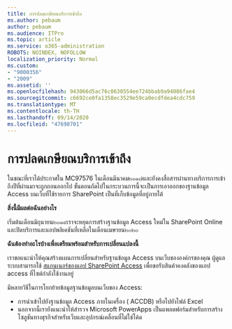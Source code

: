 ```yaml
---
title: การปลดเกษียณบริการเข้าถึง
ms.author: pebaum
author: pebaum
ms.audience: ITPro
ms.topic: article
ms.service: o365-administration
ROBOTS: NOINDEX, NOFOLLOW
localization_priority: Normal
ms.custom:
- "9000356"
- "2009"
ms.assetid: ''
ms.openlocfilehash: 943066d5ac76c0630554ee724bbab9a94086fae4
ms.sourcegitcommit: c6692ce0fa1358ec3529e59ca0ecdfdea4cdc759
ms.translationtype: MT
ms.contentlocale: th-TH
ms.lasthandoff: 09/14/2020
ms.locfileid: "47698701"
---
```

# <a name="access-services-retirement"></a>การปลดเกษียณบริการเข้าถึง

ในขณะที่เราได้ประกาศใน MC97576 ในเดือนมีนาคม๒๐๑๗และยังคงสื่อสารผ่านทางบริการการเข้าถึงปีที่ผ่านมาจะถูกถอนออกไป ขั้นตอนถัดไปในกระบวนการนี้จะเป็นการเอาออกของฐานข้อมูล Access บนเว็บที่ใช้รายการ SharePoint เป็นที่เก็บข้อมูลที่อยู่ภายใต้

**สิ่งนี้มีผลต่อฉันอย่างไร**

เริ่มต้นเดือนมิถุนายน๒๐๑๙เราจะหยุดการสร้างฐานข้อมูล Access ใหม่ใน SharePoint Online และปิดบริการและแอปพลิเคชันที่เหลือในเดือนเมษายน๒๐๒๐

**ฉันต้องทำอะไรบ้างเพื่อเตรียมพร้อมสำหรับการเปลี่ยนแปลงนี้**

เราขอแนะนำให้คุณสร้างแผนการเปลี่ยนสำหรับฐานข้อมูล Access บนเว็บขององค์กรของคุณ ผู้ดูแลระบบสามารถใช้ [สแกนเนอร์ของแอป SharePoint Access](https://github.com/SharePoint/PnP-Tools/tree/master/Solutions/SharePoint.AccessApp.Scanner) เพื่อขอรับสินค้าคงคลังของแอป access ที่ไซต์กำลังใช้งานอยู่

มีหลายวิธีในการโยกย้ายข้อมูลฐานข้อมูลบนเว็บของ Access:

- การนำเข้าไปยังฐานข้อมูล Access ภายในเครื่อง ( ACCDB) หรือไปยังไฟล์ Excel
- นอกจากนี้เรายังแนะนำให้สำรวจ Microsoft PowerApps เป็นแพลตฟอร์มสำหรับการสร้างโซลูชันทางธุรกิจสำหรับเว็บและอุปกรณ์เคลื่อนที่ไม่ใช่โค้ด